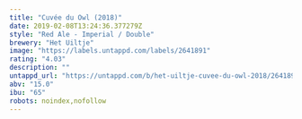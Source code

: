 ```yaml
---
title: "Cuvée du Owl (2018)"
date: 2019-02-08T13:24:36.377279Z
style: "Red Ale - Imperial / Double"
brewery: "Het Uiltje"
image: "https://labels.untappd.com/labels/2641891"
rating: "4.03"
description: ""
untappd_url: "https://untappd.com/b/het-uiltje-cuvee-du-owl-2018/2641891"
abv: "15.0"
ibu: "65"
robots: noindex,nofollow
---
```

